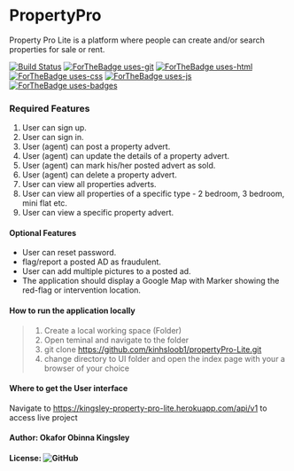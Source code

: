# PropertyPro
Property Pro Lite is a platform where people can create and/or search properties for sale or rent.


[![Build Status](https://travis-ci.org/kinhsloob1/propertyPro-Lite.svg?branch=develop)](https://travis-ci.org/kinhsloob1/propertyPro-Lite) [![ForTheBadge uses-git](http://ForTheBadge.com/images/badges/uses-git.svg)](https://GitHub.com/) [![ForTheBadge uses-html](http://ForTheBadge.com/images/badges/uses-html.svg)](http://ForTheBadge.com) [![ForTheBadge uses-css](http://ForTheBadge.com/images/badges/uses-css.svg)](http://ForTheBadge.com) [![ForTheBadge uses-js](http://ForTheBadge.com/images/badges/uses-js.svg)](http://ForTheBadge.com) [![ForTheBadge uses-badges](https://forthebadge.com/images/badges/uses-badges.svg)](https://forthebadge.com)


### Required Features

1. User can sign up.
2. User can sign in.
3. User (agent) can post a property advert.
4. User (agent) can update the details of a property advert.
5. User (agent) can mark his/her posted advert as sold.
6. User (agent) can delete a property advert.
7. User can view all properties adverts.
8. User can view all properties of a specific type - 2 bedroom, 3 bedroom, mini flat etc.
9. User can view a specific property advert.

#### Optional Features

* User can reset password.
* flag/report​ a posted AD as fraudulent.
* User can add multiple pictures to a posted ad.
* The application should display a Google Map with Marker showing the red-flag or
intervention location.

#### How to run the application locally

>1. Create a local working space (Folder)
>2. Open teminal and navigate to the folder
>3. git clone https://github.com/kinhsloob1/propertyPro-Lite.git
>4. change directory to UI folder and open the index page with your a browser of your choice

#### Where to get the User interface

Navigate to https://kingsley-property-pro-lite.herokuapp.com/api/v1 to access live project

#### Author: Okafor Obinna Kingsley

#### License: ![GitHub](https://img.shields.io/github/license/kinhsloob1/propertyPro-Lite.svg)